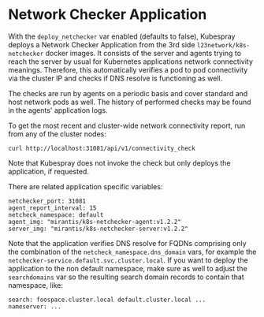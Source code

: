 Network Checker Application
===========================

With the ``deploy_netchecker`` var enabled (defaults to false), Kubespray deploys a
Network Checker Application from the 3rd side `l23network/k8s-netchecker` docker
images. It consists of the server and agents trying to reach the server by usual
for Kubernetes applications network connectivity meanings. Therefore, this
automatically verifies a pod to pod connectivity via the cluster IP and checks
if DNS resolve is functioning as well.

The checks are run by agents on a periodic basis and cover standard and host network
pods as well. The history of performed checks may be found in the agents' application
logs.

To get the most recent and cluster-wide network connectivity report, run from
any of the cluster nodes:
```
curl http://localhost:31081/api/v1/connectivity_check
```
Note that Kubespray does not invoke the check but only deploys the application, if
requested.

There are related application specific variables:
```
netchecker_port: 31081
agent_report_interval: 15
netcheck_namespace: default
agent_img: "mirantis/k8s-netchecker-agent:v1.2.2"
server_img: "mirantis/k8s-netchecker-server:v1.2.2"
```

Note that the application verifies DNS resolve for FQDNs comprising only the
combination of the ``netcheck_namespace.dns_domain`` vars, for example the
``netchecker-service.default.svc.cluster.local``. If you want to deploy the application
to the non default namespace, make sure as well to adjust the ``searchdomains`` var
so the resulting search domain records to contain that namespace, like:

```
search: foospace.cluster.local default.cluster.local ...
nameserver: ...
```
